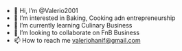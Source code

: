- 👋 Hi, I’m @Valerio2001
- 👀 I’m interested in Baking, Cooking adn entrepreneurship
- 🌱 I’m currently learning Culinary Business
- 💞️ I’m looking to collaborate on FnB Business
- 📫 How to reach me valeriohanif@gmail.com

<!---
Valerio2001/Valerio2001 is a ✨ special ✨ repository because its `README.md` (this file) appears on your GitHub profile.
You can click the Preview link to take a look at your changes.
--->
